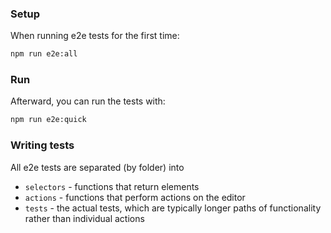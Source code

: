 ### Setup

When running e2e tests for the first time:

```bash
npm run e2e:all
```

### Run

Afterward, you can run the tests with:

```bash
npm run e2e:quick
```

### Writing tests

All e2e tests are separated (by folder) into

- `selectors` - functions that return elements
- `actions` - functions that perform actions on the editor
- `tests` - the actual tests, which are typically longer paths of functionality rather than individual actions
